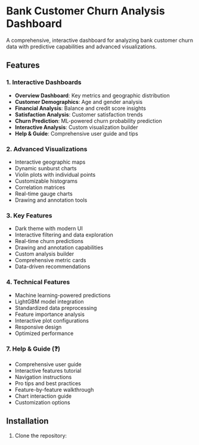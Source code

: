 # Bank Customer Churn Analysis Dashboard

A comprehensive, interactive dashboard for analyzing bank customer churn data with predictive capabilities and advanced visualizations.

## Features

### 1. Interactive Dashboards

- **Overview Dashboard**: Key metrics and geographic distribution
- **Customer Demographics**: Age and gender analysis
- **Financial Analysis**: Balance and credit score insights
- **Satisfaction Analysis**: Customer satisfaction trends
- **Churn Prediction**: ML-powered churn probability prediction
- **Interactive Analysis**: Custom visualization builder
- **Help & Guide**: Comprehensive user guide and tips

### 2. Advanced Visualizations

- Interactive geographic maps
- Dynamic sunburst charts
- Violin plots with individual points
- Customizable histograms
- Correlation matrices
- Real-time gauge charts
- Drawing and annotation tools

### 3. Key Features

- Dark theme with modern UI
- Interactive filtering and data exploration
- Real-time churn predictions
- Drawing and annotation capabilities
- Custom analysis builder
- Comprehensive metric cards
- Data-driven recommendations

### 4. Technical Features

- Machine learning-powered predictions
- LightGBM model integration
- Standardized data preprocessing
- Feature importance analysis
- Interactive plot configurations
- Responsive design
- Optimized performance

### 7. Help & Guide (❓)

- Comprehensive user guide
- Interactive features tutorial
- Navigation instructions
- Pro tips and best practices
- Feature-by-feature walkthrough
- Chart interaction guide
- Customization options

## Installation

1. Clone the repository:

```

```
